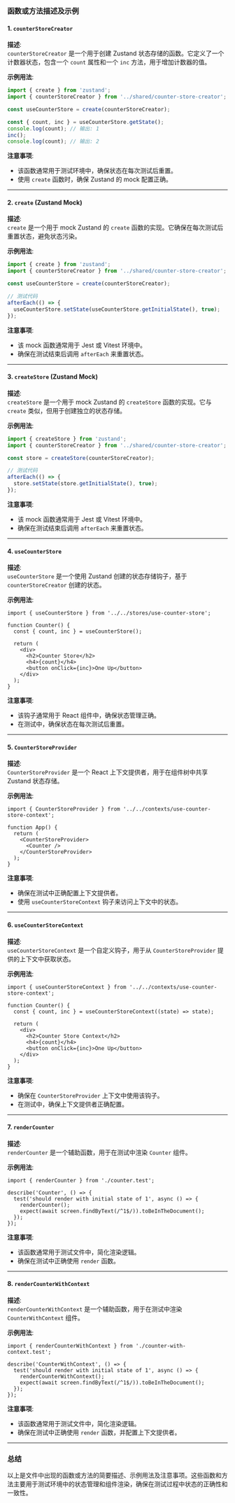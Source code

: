 ### 函数或方法描述及示例

#### 1. `counterStoreCreator`

**描述**:  
`counterStoreCreator` 是一个用于创建 Zustand 状态存储的函数。它定义了一个计数器状态，包含一个 `count` 属性和一个 `inc` 方法，用于增加计数器的值。

**示例用法**:
```ts
import { create } from 'zustand';
import { counterStoreCreator } from '../shared/counter-store-creator';

const useCounterStore = create(counterStoreCreator);

const { count, inc } = useCounterStore.getState();
console.log(count); // 输出: 1
inc();
console.log(count); // 输出: 2
```

**注意事项**:  
- 该函数通常用于测试环境中，确保状态在每次测试后重置。
- 使用 `create` 函数时，确保 Zustand 的 mock 配置正确。

---

#### 2. `create` (Zustand Mock)

**描述**:  
`create` 是一个用于 mock Zustand 的 `create` 函数的实现。它确保在每次测试后重置状态，避免状态污染。

**示例用法**:
```ts
import { create } from 'zustand';
import { counterStoreCreator } from '../shared/counter-store-creator';

const useCounterStore = create(counterStoreCreator);

// 测试代码
afterEach(() => {
  useCounterStore.setState(useCounterStore.getInitialState(), true);
});
```

**注意事项**:  
- 该 mock 函数通常用于 Jest 或 Vitest 环境中。
- 确保在测试结束后调用 `afterEach` 来重置状态。

---

#### 3. `createStore` (Zustand Mock)

**描述**:  
`createStore` 是一个用于 mock Zustand 的 `createStore` 函数的实现。它与 `create` 类似，但用于创建独立的状态存储。

**示例用法**:
```ts
import { createStore } from 'zustand';
import { counterStoreCreator } from '../shared/counter-store-creator';

const store = createStore(counterStoreCreator);

// 测试代码
afterEach(() => {
  store.setState(store.getInitialState(), true);
});
```

**注意事项**:  
- 该 mock 函数通常用于 Jest 或 Vitest 环境中。
- 确保在测试结束后调用 `afterEach` 来重置状态。

---

#### 4. `useCounterStore`

**描述**:  
`useCounterStore` 是一个使用 Zustand 创建的状态存储钩子，基于 `counterStoreCreator` 创建的状态。

**示例用法**:
```tsx
import { useCounterStore } from '../../stores/use-counter-store';

function Counter() {
  const { count, inc } = useCounterStore();

  return (
    <div>
      <h2>Counter Store</h2>
      <h4>{count}</h4>
      <button onClick={inc}>One Up</button>
    </div>
  );
}
```

**注意事项**:  
- 该钩子通常用于 React 组件中，确保状态管理正确。
- 在测试中，确保状态在每次测试后重置。

---

#### 5. `CounterStoreProvider`

**描述**:  
`CounterStoreProvider` 是一个 React 上下文提供者，用于在组件树中共享 Zustand 状态存储。

**示例用法**:
```tsx
import { CounterStoreProvider } from '../../contexts/use-counter-store-context';

function App() {
  return (
    <CounterStoreProvider>
      <Counter />
    </CounterStoreProvider>
  );
}
```

**注意事项**:  
- 确保在测试中正确配置上下文提供者。
- 使用 `useCounterStoreContext` 钩子来访问上下文中的状态。

---

#### 6. `useCounterStoreContext`

**描述**:  
`useCounterStoreContext` 是一个自定义钩子，用于从 `CounterStoreProvider` 提供的上下文中获取状态。

**示例用法**:
```tsx
import { useCounterStoreContext } from '../../contexts/use-counter-store-context';

function Counter() {
  const { count, inc } = useCounterStoreContext((state) => state);

  return (
    <div>
      <h2>Counter Store Context</h2>
      <h4>{count}</h4>
      <button onClick={inc}>One Up</button>
    </div>
  );
}
```

**注意事项**:  
- 确保在 `CounterStoreProvider` 上下文中使用该钩子。
- 在测试中，确保上下文提供者正确配置。

---

#### 7. `renderCounter`

**描述**:  
`renderCounter` 是一个辅助函数，用于在测试中渲染 `Counter` 组件。

**示例用法**:
```tsx
import { renderCounter } from './counter.test';

describe('Counter', () => {
  test('should render with initial state of 1', async () => {
    renderCounter();
    expect(await screen.findByText(/^1$/)).toBeInTheDocument();
  });
});
```

**注意事项**:  
- 该函数通常用于测试文件中，简化渲染逻辑。
- 确保在测试中正确使用 `render` 函数。

---

#### 8. `renderCounterWithContext`

**描述**:  
`renderCounterWithContext` 是一个辅助函数，用于在测试中渲染 `CounterWithContext` 组件。

**示例用法**:
```tsx
import { renderCounterWithContext } from './counter-with-context.test';

describe('CounterWithContext', () => {
  test('should render with initial state of 1', async () => {
    renderCounterWithContext();
    expect(await screen.findByText(/^1$/)).toBeInTheDocument();
  });
});
```

**注意事项**:  
- 该函数通常用于测试文件中，简化渲染逻辑。
- 确保在测试中正确使用 `render` 函数，并配置上下文提供者。

---

### 总结

以上是文件中出现的函数或方法的简要描述、示例用法及注意事项。这些函数和方法主要用于测试环境中的状态管理和组件渲染，确保在测试过程中状态的正确性和一致性。